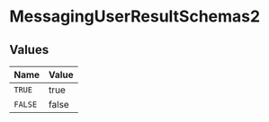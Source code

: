 # MessagingUserResultSchemas2


## Values

| Name    | Value   |
| ------- | ------- |
| `TRUE`  | true    |
| `FALSE` | false   |